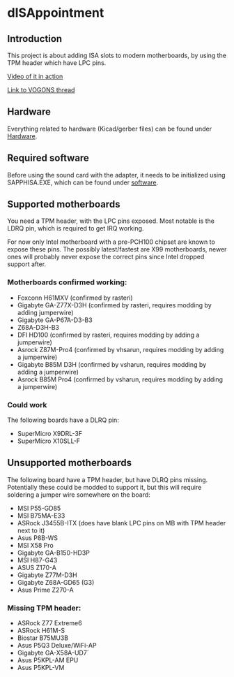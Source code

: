 # dISAppointment

## Introduction

This project is about adding ISA slots to modern motherboards, by using the TPM header which have LPC pins.

[Video of it in action](https://www.youtube.com/watch/IXr-VEpQ1lg)

[Link to VOGONS thread](https://www.vogons.org/viewtopic.php?t=93291)


## Hardware

Everything related to hardware (Kicad/gerber files) can be found under [Hardware](./hardware/).

## Required software
Before using the sound card with the adapter, it needs to be initialized using SAPPHISA.EXE, which can be found under [software](./software/).

## Supported motherboards
You need a TPM header, with the LPC pins exposed. Most notable is the LDRQ pin, which is required to get IRQ working.

For now only Intel motherboard with a pre-PCH100 chipset are known to expose these pins.
The possibly latest/fastest are X99 motherboards, newer ones will probably never expose the correct pins since Intel dropped support after.

### Motherboards confirmed working:
* Foxconn H61MXV (confirmed by rasteri)
* Gigabyte GA-Z77X-D3H (confirmed by rasteri, requires modding by adding jumperwire)
* Gigabyte GA-P67A-D3-B3
* Z68A-D3H-B3
* DFI HD100 (confirmed by rasteri, requires modding by adding a jumperwire)
* Asrock Z87M-Pro4 (confirmed by vhsarun, requires modding by adding a jumperwire)
* Gigabyte B85M D3H (confirmed by vsharun, requires modding by adding a jumperwire)
* Asrock B85M Pro4 (confirmed by vsharun, requires modding by adding a jumperwire)

### Could work
The following boards have a DLRQ pin:
* SuperMicro X9DRL-3F
* SuperMicro X10SLL-F

## Unsupported motherboards
The following board have a TPM header, but have DLRQ pins missing. Potentially these could be modded to support it, but this will require soldering a jumper wire somewhere on the board:
* MSI P55-GD85
* MSI B75MA-E33
* ASRock J3455B-ITX (does have blank LPC pins on MB with TPM header next to it)
* Asus P8B-WS
* MSI X58 Pro
* Gigabyte GA-B150-HD3P
* MSI H87-G43
* ASUS Z170-A
* Gigabyte Z77M-D3H
* Gigabyte Z68A-GD65 (G3)
* Asus Prime Z270-A

### Missing TPM header:
* ASRock Z77 Extreme6
* ASRock H61M-S
* Biostar B75MU3B
* Asus P5Q3 Deluxe/WiFi-AP
* Gigabyte GA-X58A-UD7`
* Asus P5KPL-AM EPU
* Asus P5KPL-VM
